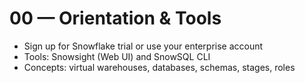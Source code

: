 # 00 — Orientation & Tools

- Sign up for Snowflake trial or use your enterprise account
- Tools: Snowsight (Web UI) and SnowSQL CLI
- Concepts: virtual warehouses, databases, schemas, stages, roles
